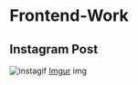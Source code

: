 # Frontend-Work

## Instagram Post 
![instagif](https://i.imgur.com/F4v7nS4.gif)
[Imgur](https://i.imgur.com/F4v7nS4.gifv)
img[](https://imgur.com/F4v7nS4)
